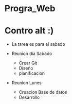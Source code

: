 # Progra_Web
# Contro alt :)
* La tarea es para el sabado
* Reunion dia Sabado
  * Crear Git
  * Diseño
  * planificacion
    
* Reunion Lunes
  * Creacion Base de datos
  * Desarrollo
